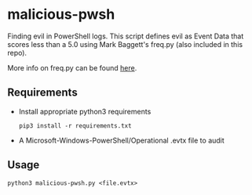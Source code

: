 # malicious-pwsh

Finding evil in PowerShell logs. This script defines evil as Event Data that scores less than a 5.0 using Mark Baggett's freq.py (also included in this repo).

More info on freq.py can be found [here](https://github.com/MarkBaggett/freq).

## Requirements

- Install appropriate python3 requirements

    ```
    pip3 install -r requirements.txt
    ```
    
- A Microsoft-Windows-PowerShell/Operational .evtx file to audit

## Usage

```
python3 malicious-pwsh.py <file.evtx>
```

